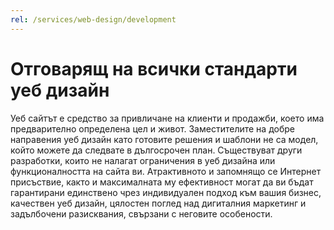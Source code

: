 ```yaml
---
rel: /services/web-design/development
---
```

# Отговарящ на всички стандарти **уеб дизайн**
Уеб сайтът е средство за привличане на клиенти и продажби, което има предварително определена цел и живот. Заместителите на добре направения уеб дизайн като готовите решения и шаблони не са модел, който можете да следвате в дългосрочен план. Съществуват други разработки, които не налагат ограничения в уеб дизайна или функционалността на сайта ви. Атрактивното и запомнящо се Интернет присъствие, както и максималната му ефективност могат да ви бъдат гарантирани единствено чрез индивидуален подход към вашия бизнес, качествен уеб дизайн, цялостен поглед над дигиталния маркетинг и задълбочени разисквания, свързани с неговите особености.
